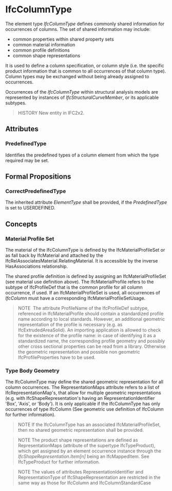 # IfcColumnType

The element type _IfcColumnType_ defines commonly shared information for occurrences of columns. The set of shared information may include:

* common properties within shared property sets
* common material information
* common profile definitions
* common shape representations

It is used to define a column specification, or column style (i.e. the specific product information that is common to all occurrences of that column type). Column types may be exchanged without being already assigned to occurrences.

Occurrences of the _IfcColumnType_ within structural analysis models are represented by instances of _IfcStructuralCurveMember_, or its applicable subtypes.

> HISTORY  New entity in IFC2x2.

## Attributes

### PredefinedType
Identifies the predefined types of a column element from which the type required may be set.

## Formal Propositions

### CorrectPredefinedType
The inherited attribute _ElementType_ shall be provided, if the _PredefinedType_ is set to USERDEFINED.

## Concepts

### Material Profile Set

The material of the IfcColumnType is defined by the IfcMaterialProfileSet or as fall back by IfcMaterial and attached by the IfcRelAssociatesMaterial.RelatingMaterial. It is accessible by the inverse HasAssociations relationship.

The shared profile definition is defined by assigning an IfcMaterialProfileSet (see material use definition above).  The IfcMaterialProfile refers to the subtype of IfcProfileDef that is the common profile for all column occurrence, if used. If an IfcMaterialProfileSet is used, all occurrences of _IfcColumn_ must have a corresponding IfcMaterialProfileSetUsage.

> NOTE  The attribute ProfileName of the IfcProfileDef subtype, referenced in IfcMaterialProfile should contain a standardized profile name according to local standards. However, an additional geometric representation of the profile is necessary (e.g. as IfcExtrudedAreaSolid). An importing application is allowed to check for the existence of the profile name: in case of identifying it as a standardized name, the corresponding profile geometry and possibly other cross sectional properties can be read from a library. Otherwise the geometric representation and possible non geometric IfcProfileProperties have to be used.

### Type Body Geometry

The IfcColumnType may define the shared geometric representation for all column occurrences. The RepresentationMaps attribute refers to a list of IfcRepresentationMap's, that allow for multiple geometric representations (e.g. with IfcShapeRepresentation's having an RepresentationIdentifier 'Box', 'Axis', or 'Body'). It is only applicable if the IfcColumnType has only occurrences of type IfcColumn (See geometric use definition of IfcColumn for further information).

> NOTE  If the IfcColumnType has an associated IfcMaterialProfileSet, then no shared geometric representation shall be provided.

> NOTE  The product shape representations are defined as RepresentationMaps (attribute of the supertype IfcTypeProduct), which get assigned by an element occurrence instance through the _IfcShapeRepresentation.Item[n]_ being an IfcMappedItem. See IfcTypeProduct for further information.

> NOTE  The values of attributes RepresentationIdentifier and RepresentationType of IfcShapeRepresentation are restricted in the same way as those for IfcColumn and IfcColumnStandardCase

